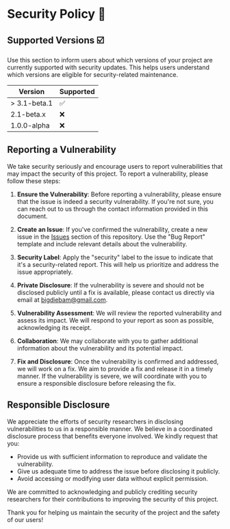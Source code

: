 # Security Policy 👮

## Supported Versions ☑️

Use this section to inform users about which versions of your project are currently supported with security updates. This helps users understand which versions are eligible for security-related maintenance.

| Version      | Supported          |
| ------------ | ------------------ |
| > 3.1-beta.1 | :white_check_mark: |
| 2.1-beta.x   | :x:                |
| 1.0.0-alpha  | :x:                |

## Reporting a Vulnerability

We take security seriously and encourage users to report vulnerabilities that may impact the security of this project. To report a vulnerability, please follow these steps:

1. **Ensure the Vulnerability**: Before reporting a vulnerability, please ensure that the issue is indeed a security vulnerability. If you're not sure, you can reach out to us through the contact information provided in this document.

2. **Create an Issue**: If you've confirmed the vulnerability, create a new issue in the [Issues](https://github.com/yo1am1/bookselfAPI/issues) section of this repository. Use the "Bug Report" template and include relevant details about the vulnerability.

3. **Security Label**: Apply the "security" label to the issue to indicate that it's a security-related report. This will help us prioritize and address the issue appropriately.

4. **Private Disclosure**: If the vulnerability is severe and should not be disclosed publicly until a fix is available, please contact us directly via email at [bigdiebam@gmail.com](mailto:bigdiebam@gmail.com).

5. **Vulnerability Assessment**: We will review the reported vulnerability and assess its impact. We will respond to your report as soon as possible, acknowledging its receipt.

6. **Collaboration**: We may collaborate with you to gather additional information about the vulnerability and its potential impact.

7. **Fix and Disclosure**: Once the vulnerability is confirmed and addressed, we will work on a fix. We aim to provide a fix and release it in a timely manner. If the vulnerability is severe, we will coordinate with you to ensure a responsible disclosure before releasing the fix.

## Responsible Disclosure

We appreciate the efforts of security researchers in disclosing vulnerabilities to us in a responsible manner. We believe in a coordinated disclosure process that benefits everyone involved. We kindly request that you:

- Provide us with sufficient information to reproduce and validate the vulnerability.
- Give us adequate time to address the issue before disclosing it publicly.
- Avoid accessing or modifying user data without explicit permission.

We are committed to acknowledging and publicly crediting security researchers for their contributions to improving the security of this project.

Thank you for helping us maintain the security of the project and the safety of our users!
